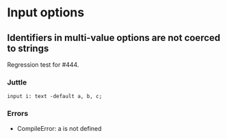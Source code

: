 Input options
=============

Identifiers in multi-value options are not coerced to strings
-------------------------------------------------------------

Regression test for #444.

### Juttle

    input i: text -default a, b, c;

### Errors

  * CompileError: a is not defined

